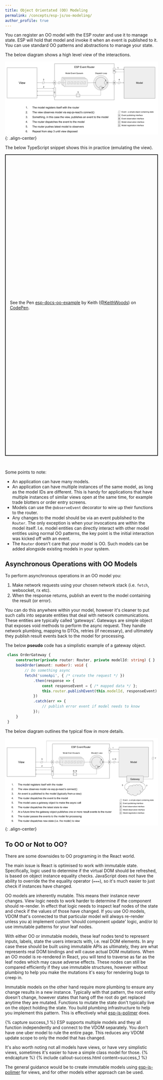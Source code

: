 ```yaml
---
title: Object Orientated (OO) Modeling
permalink: /concepts/esp-js/oo-modeling/
author_profile: true
---
```


You can register an OO model with the ESP router and use it to manage state. 
ESP will hold that model and invoke it when an event is published to it.
You can use standard OO patterns and abstractions to manage your state.

The below diagram shows a high level view of the interactions. 

![](../../../images/gslides-oo-standard-flow.png){: .align-center}

The below TypeScript snippet shows this in practice (emulating the view).

<p class="codepen" data-height="990" data-theme-id="dark" data-default-tab="js" data-user="KeithWoods" data-slug-hash="JjoQNJq" style="height: 990px; box-sizing: border-box; display: flex; align-items: center; justify-content: center; border: 2px solid; margin: 1em 0; padding: 1em;" data-pen-title="esp-docs-oo-example">
  <span>See the Pen <a href="https://codepen.io/KeithWoods/pen/JjoQNJq">
  esp-docs-oo-example</a> by Keith (<a href="https://codepen.io/KeithWoods">@KeithWoods</a>)
  on <a href="https://codepen.io">CodePen</a>.</span>
</p>
<script async src="https://static.codepen.io/assets/embed/ei.js"></script>
<br />

Some points to note:
* An application can have many models.
* An application can have multiple instances of the same model, as long as the model IDs are different.
  This is handy for applications that have multiple instances of similar views open at the same time, for example trade blotters or order entry screens.
* Models can use the `@observeEvent` decorator to wire up their functions to the router.
* Any changes to the model should be via an event published to the `Router`.
  The only exception is when your invocations are within the model itself.
  I.e. model entities can directly interact with other model entitles using normal OO patterns, the key point is the initial interaction was kicked off with an event.
* The `Router` doesn't care that your model is OO.
  Such models can be added alongside existing models in your system.  

## Asynchronous Operations with OO Models 

To perform asynchronous operations in an OO model you:

1. Make network requests using your chosen network stack (i.e. `fetch`, websocket, rx etc).
1. When the response returns, publish an event to the model containing the result (or error).   

You can do this anywhere within your model, however it's cleaner to put such calls into separate entities that deal with network communications. 
These entities are typically called 'gateways'.
Gateways are simple object that exposes void methods to perform the async request. 
They handle network plumbing, mapping to DTOs, retries (if necessary), and ultimately they publish result events back to the model for processing. 
 
The below **pseudo** code has a simplistic example of a gateway object.

```typescript
 class OrderGateway {
     constructor(private router: Router, private modelId: string) { }
     bookOrder(amount: number): void {
         // Do something async
         fetch('someApi', { /* create the request */ })
             .then(response => {
                 const responseEvent = { /* mapped data */ };
                 this.router.publishEvent(this.modelId, responseEvent)
             })
             .catch(err => {
                 // publish error event if model needs to know
             });
     }
 }
 ```

The below diagram outlines the typical flow in more details.

![](../../../images/gslides-oo-async-flow.png){: .align-center}

## To OO or Not to OO?
There are some downsides to OO programing in the React world.

The main issue is React is optimised to work with immutable state. 
Specifically, logic used to determine if the virtual DOM should be refreshed, is based on object instance equality checks.
JavaScript does not have the ability to override the the equality operator (`===`), so it's much easier to just check if instances have changed.  

OO models are inherently mutable.
This means their instance never changes. 
View logic needs to work harder to determine if the component should re-render.
In effect that logic needs to inspect leaf nodes of the state and check if the values of those have changed.
If you use OO models, VDOM that's connected to that particular model will always re-render unless you a) implement custom 'should component update' logic, and/or b) use immutable patterns for your leaf nodes.

With either OO or immutable models, these leaf nodes tend to represent inputs, labels, state the users interacts with, i.e. real DOM elements. 
In any case these should be built using immutable APIs as ultimately, they are what represents real DOM bindings and will cause actual DOM mutations.
When an OO model is re-rendered in React, you will tend to traverse as far as the leaf nodes which may cause adverse effects.
These nodes can still be compared efficiently if they use immutable structures, however without plumbing to help you make the mutations it's easy for rendering bugs to creep in.

Immutable models on the other hand require more plumbing to ensure any change results in a new instance. 
Typically with that pattern, the root entity doesn't change, however states that hang off the root do get replaced anytime they are mutated. 
Functions to mutate the state don't typically live on the object holding the state. 
You build plumbing infrastructure to help you implement this pattern. 
This is effectively what [esp-js-polimer](../02-esp-js-polimer/01-index.md) does. 

{% capture success_1 %}
ESP supports multiple models and they all function independently and connect to the VDOM separately.
You don't have one uber model to rule the entire page.
This reduces any VDOM update scope to only the model that has changed. 

It's also worth noting not all models have views, or have very simplistic views, sometimes it's easier to have a simple class model for those.
{% endcapture %}
{% include callout-success.html content=success_1 %}

The general guidance would be to create immutable models using [esp-js-polimer](../02-esp-js-polimer/01-index.md) for views, and for other models either approach can be used.
